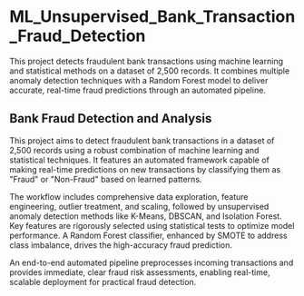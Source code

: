 # ML_Unsupervised_Bank_Transaction_Fraud_Detection
This project detects fraudulent bank transactions using machine learning and statistical methods on a dataset of 2,500 records. It combines multiple anomaly detection techniques with a Random Forest model to deliver accurate, real-time fraud predictions through an automated pipeline.

## **Bank Fraud Detection and Analysis**

This project aims to detect fraudulent bank transactions in a dataset of 2,500 records using a robust combination of machine learning and statistical techniques. It features an automated framework capable of making real-time predictions on new transactions by classifying them as "Fraud" or "Non-Fraud" based on learned patterns.

The workflow includes comprehensive data exploration, feature engineering, outlier treatment, and scaling, followed by unsupervised anomaly detection methods like K-Means, DBSCAN, and Isolation Forest. Key features are rigorously selected using statistical tests to optimize model performance. A Random Forest classifier, enhanced by SMOTE to address class imbalance, drives the high-accuracy fraud prediction.

An end-to-end automated pipeline preprocesses incoming transactions and provides immediate, clear fraud risk assessments, enabling real-time, scalable deployment for practical fraud detection.
